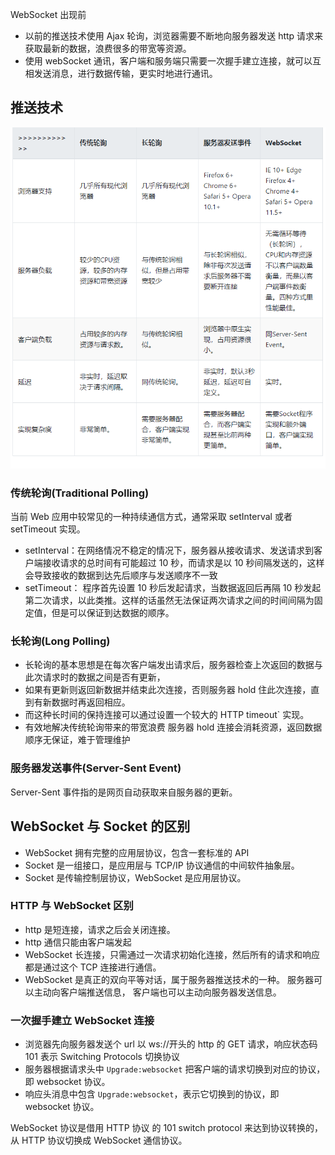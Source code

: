 WebSocket 出现前

- 以前的推送技术使用 Ajax 轮询，浏览器需要不断地向服务器发送 http 请求来获取最新的数据，浪费很多的带宽等资源。
- 使用 webSocket 通讯，客户端和服务端只需要一次握手建立连接，就可以互相发送消息，进行数据传输，更实时地进行通讯。

## 推送技术

<img src='/静态资源/img/推送技术.png'>

### 传统轮询(Traditional Polling)

当前 Web 应用中较常见的一种持续通信方式，通常采取 setInterval 或者 setTimeout 实现。

- setInterval：在网络情况不稳定的情况下，服务器从接收请求、发送请求到客户端接收请求的总时间有可能超过 10 秒，而请求是以 10 秒间隔发送的，这样会导致接收的数据到达先后顺序与发送顺序不一致
- setTimeout： 程序首先设置 10 秒后发起请求，当数据返回后再隔 10 秒发起第二次请求，以此类推。这样的话虽然无法保证两次请求之间的时间间隔为固定值，但是可以保证到达数据的顺序。

### 长轮询(Long Polling)

- 长轮询的基本思想是在每次客户端发出请求后，服务器检查上次返回的数据与此次请求时的数据之间是否有更新，
- 如果有更新则返回新数据并结束此次连接，否则服务器 hold 住此次连接，直到有新数据时再返回相应。
- 而这种长时间的保持连接可以通过设置一个较大的 HTTP timeout` 实现。
- 有效地解决传统轮询带来的带宽浪费 服务器 hold 连接会消耗资源，返回数据顺序无保证，难于管理维护

### 服务器发送事件(Server-Sent Event)

Server-Sent 事件指的是网页自动获取来自服务器的更新。

## WebSocket 与 Socket 的区别

- WebSocket 拥有完整的应用层协议，包含一套标准的 API
- Socket 是一组接口，是应用层与 TCP/IP 协议通信的中间软件抽象层。
- Socket 是传输控制层协议，WebSocket 是应用层协议。

### HTTP 与 WebSocket 区别

- http 是短连接，请求之后会关闭连接。
- http 通信只能由客户端发起
- WebSocket 长连接，只需通过一次请求初始化连接，然后所有的请求和响应都是通过这个 TCP 连接进行通信。
- WebSocket 是真正的双向平等对话，属于服务器推送技术的一种。 服务器可以主动向客户端推送信息， 客户端也可以主动向服务器发送信息。

### 一次握手建立 WebSocket 连接

- 浏览器先向服务器发送个 url 以 ws://开头的 http 的 GET 请求，响应状态码 101 表示 Switching Protocols 切换协议
- 服务器根据请求头中 `Upgrade:websocket` 把客户端的请求切换到对应的协议，即 websocket 协议。
- 响应头消息中包含 `Upgrade:websocket`，表示它切换到的协议，即 websocket 协议。

WebSocket 协议是借用 HTTP 协议 的 101 switch protocol 来达到协议转换的，从 HTTP 协议切换成 WebSocket 通信协议。
